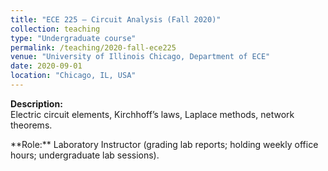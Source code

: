 ```yaml
---
title: "ECE 225 – Circuit Analysis (Fall 2020)"
collection: teaching
type: "Undergraduate course"
permalink: /teaching/2020-fall-ece225
venue: "University of Illinois Chicago, Department of ECE"
date: 2020-09-01
location: "Chicago, IL, USA"
---
```


**Description:**  
Electric circuit elements, Kirchhoff’s laws, Laplace methods, network theorems.  

\*\*Role:\*\* Laboratory Instructor (grading lab reports; holding weekly office hours; undergraduate lab sessions).